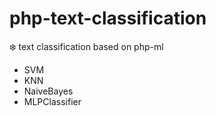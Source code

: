 # php-text-classification
:snowflake: text classification based on php-ml

- SVM
- KNN
- NaiveBayes
- MLPClassifier